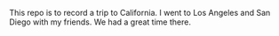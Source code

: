 This repo is to record a trip to California. I went to Los Angeles and San 
Diego with my friends. We had a great time there.
